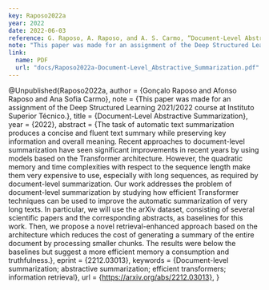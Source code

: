 ```yaml
---
key: Raposo2022a
year: 2022
date: 2022-06-03
reference: G. Raposo, A. Raposo, and A. S. Carmo, “Document-Level Abstractive Summarization,” unpublished, Deep Structured Learning 2021/2022, Instituto Superior Técnico, 2022
note: "This paper was made for an assignment of the Deep Structured Learning 2021/2022 course at Instituto Superior Técnico."
link:
  name: PDF
  url: "docs/Raposo2022a-Document-Level_Abstractive_Summarization.pdf"
---
```


@Unpublished{Raposo2022a,
  author   = {Gonçalo Raposo and Afonso Raposo and Ana Sofia Carmo},
  note     = {This paper was made for an assignment of the Deep Structured Learning 2021/2022 course at Instituto Superior Técnico.},
  title    = {Document-Level Abstractive Summarization},
  year     = {2022},
  abstract = {The task of automatic text summarization produces a concise and fluent text summary while preserving key information and overall meaning. Recent approaches to document-level summarization have seen significant improvements in recent years by using models based on the Transformer architecture. However, the quadratic memory and time complexities with respect to the sequence length make them very expensive to use, especially with long sequences, as required by document-level summarization. Our work addresses the problem of document-level summarization by studying how efficient Transformer techniques can be used to improve the automatic summarization of very long texts. In particular, we will use the arXiv dataset, consisting of several scientific papers and the corresponding abstracts, as baselines for this work. Then, we propose a novel retrieval-enhanced approach based on the architecture which reduces the cost of generating a summary of the entire document by processing smaller chunks. The results were below the baselines but suggest a more efficient memory a consumption and truthfulness.},
  eprint   = {2212.03013},
  keywords = {Document-level summarization; abstractive summarization; efficient transformers; information retrieval},
  url      = {https://arxiv.org/abs/2212.03013},
}
